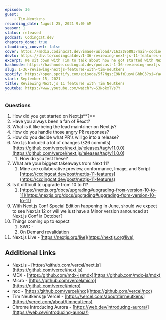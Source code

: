 ```yaml
---
episode: 36
guest: 
    - Tim-Neutkens
recording_date: August 25, 2021 9:00 AM
season: 1
status: released
podcast: CodingCat.dev
chapters_done: true
cloudinary_convert: false
cover: https://media.codingcat.dev/image/upload/v1632186883/main-codingcatdev-photo/x8ncnxweooiat7vzpwke.png
devto: https://dev.to/codingcatdev/1-36-reviewing-next-js-11-features-with-tim-neutkens-3hoi
excerpt: We sit down with Tim to talk about how he got started with Next.js and what things are upcoming in Next.js 11.
hashnode: https://hashnode.codingcat.dev/podcast-1-36-reviewing-nextjs-features-with-tim-neutkens
slug: 1-36-reviewing-nextjs-features-with-tim-neutkens
spotify: https://open.spotify.com/episode/5f7NgscE9NfrDusvHGhhG3?si=YadoDC8YQwO49XWpmlhbkA
start: September 15, 2021
title: Reviewing Next.js 11 features with Tim Neutkens
youtube: https://www.youtube.com/watch?v=S3NokxTVs7Y
---
```

### Questions

1. How did you get started on Next.js**?**
2. Have you always been a fan of React?
3. What is it like being the lead maintainer on Next.js?
4. How do you handle those angry PR responses?
5. How do you decide what PR's will go into a release?
6. Next.js Included a lot of changes (326 commits)
[https://github.com/vercel/next.js/releases/tag/v11.0.0](https://github.com/vercel/next.js/releases/tag/v11.0.0)
    1. How do you test these?
7. What are your biggest takeaways from Next 11?
    1. Mine are collaborative preview, conformance, Image, and Script
    [https://codingcat.dev/post/nextjs-11-features](https://codingcat.dev/post/nextjs-11-features)
8. Is it difficult to upgrade from 10 to 11?
    1. [https://nextjs.org/docs/upgrading#upgrading-from-version-10-to-11](https://nextjs.org/docs/upgrading#upgrading-from-version-10-to-11)
9. With Next.js Conf Special Edition happening in June, should we expect to see Next.js 12 or will we just have a Minor version announced at Next.js Conf in October?
10. Things coming up to expect
    1. SWC - 
    2. On Demand revalidation
11. Next.js Live - [https://nextjs.org/live](https://nextjs.org/live)

## Additional Links

- Next.js - [https://github.com/vercel/next.js](https://github.com/vercel/next.js)
- MDX - [https://github.com/mdx-js/mdx](https://github.com/mdx-js/mdx)
- Micro - [https://github.com/vercel/micro](https://github.com/vercel/micro)
- ncc - [https://github.com/vercel/ncc](https://github.com/vercel/ncc)
- Tim Neutkens @ Vercel - [https://vercel.com/about/timneutkens](https://vercel.com/about/timneutkens)
- Chrome Introducing Aurora  - [https://web.dev/introducing-aurora/](https://web.dev/introducing-aurora/)